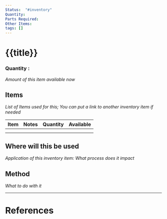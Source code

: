 ```yaml
---
Status:  "#inventory"
Quantity: 
Parts Required: 
Other Items: 
tags: []
---
```


# {{title}}



### Quantity :
*Amount of this item available now*




## Items

*List of Items used for this; You can put a link to another inventory item if needed*



| Item | Notes | Quantity | Available |
| ---- | ----- | -------- | --------- |
|      |       |          |           |
|      |       |          |           |


## Where will this be used
*Application of this inventory item: What process does it impact*




## Method
*What to do with it*





---
# References
